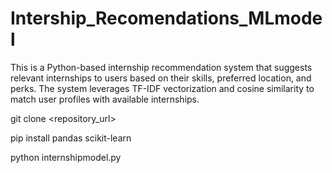 # Intership_Recomendations_MLmodel
This is a Python-based internship recommendation system that suggests relevant internships to users based on their skills, preferred location, and perks. The system leverages TF-IDF vectorization and cosine similarity to match user profiles with available internships.

git clone <repository_url>

pip install pandas scikit-learn

python internshipmodel.py
